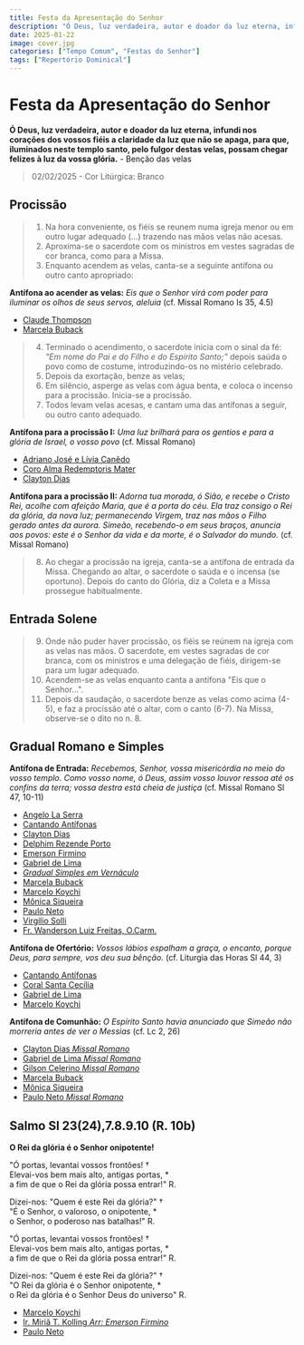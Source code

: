 ```yaml
---
title: Festa da Apresentação do Senhor
description: "Ó Deus, luz verdadeira, autor e doador da luz eterna, infundi nos corações dos vossos fiéis a claridade da luz que não se apaga, para que, iluminados neste templo santo, pelo fulgor destas velas, possam chegar felizes à luz da vossa glória." 
date: 2025-01-22
image: cover.jpg
categories: ["Tempo Comum", "Festas do Senhor"]
tags: ["Repertório Dominical"]
---
```

# Festa da Apresentação do Senhor 

**Ó Deus, luz verdadeira, autor e doador da luz eterna, infundi nos corações dos vossos fiéis a claridade da luz que não se apaga, para que, iluminados neste templo santo, pelo fulgor destas velas, possam chegar felizes à luz da vossa glória.** - Benção das velas

> 02/02/2025 - Cor Litúrgica: Branco

## Procissão

> 1. Na hora conveniente, os fiéis se reunem numa igreja menor ou em outro lugar adequado (...) trazendo nas mãos velas não acesas. 
> 2. Aproxima-se o sacerdote com os ministros em vestes sagradas de cor branca, como para a Missa. 
> 3. Enquanto acendem as velas, canta-se a seguinte antífona ou outro canto apropriado: 

**Antífona ao acender as velas:** _Eis que o Senhor virá com poder para iluminar os olhos de seus servos, aleluia_ (cf. Missal Romano Is 35, 4.5)

- [Claude Thompson](https://youtu.be/pFYLaTvWXHE?si=JUd_HG1_Zev_c2Ec)
- [Marcela Buback](https://youtu.be/Pk-zosgrO_Q?si=4HoCUvVk0G4gsRLy)

> 4. Terminado o acendimento, o sacerdote inicia com o sinal da fé: *"Em nome do Pai e do Filho e do Espírito Santo;"* depois saúda o povo como de costume, introduzindo-os no mistério celebrado. 
> 5. Depois da exortação, benze as velas; 
> 6. Em silêncio, asperge as velas com água benta, e coloca o incenso para a procissão. Inicia-se a procissão. 
> 7. Todos levam velas acesas, e cantam uma das antífonas a seguir, ou outro canto adequado. 


**Antífona para a procissão I:** _Uma luz brilhará para os gentios e para a glória de Israel, o vosso povo_ (cf. Missal Romano) 

- [Adriano José e Lívia Canêdo](https://youtu.be/JWn1_19DTTc?si=R-y082aGQuh-UXPc)
- [Coro Alma Redemptoris Mater](https://youtu.be/ocAQOCcpcYk?si=VYmFBOCthe_v9RAh)
- [Clayton Dias](https://youtu.be/Tolh33mJgeU?si=87EZrOCi6QnAzhYQ)

**Antífona para a procissão II:** _Adorna tua morada, ó Sião, e recebe o Cristo Rei, acolhe com afeição Maria, que é a porta do céu. Ela traz consigo o Rei da glória, da nova luz; permanecendo Virgem, traz nas mãos o Filho gerado antes da aurora. Simeão, recebendo-o em seus braços, anuncia aos povos: este é o Senhor da vida e da morte, é o Salvador do mundo._ (cf. Missal Romano) 

> 8. Ao chegar a procissão na igreja, canta-se a antífona de entrada da Missa. Chegando ao altar, o sacerdote o saúda e o incensa (se oportuno). Depois do canto do Glória, diz a Coleta e a Missa prossegue habitualmente. 

## Entrada Solene 

> 9. Onde não puder haver procissão, os fiéis se reúnem na igreja com as velas nas mãos. O sacerdote, em vestes sagradas de cor branca, com os ministros e uma delegação de fiéis, dirigem-se para um lugar adequado. 
> 10. Acendem-se as velas enquanto canta a antífona "Eis que o Senhor...". 
> 11. Depois da saudação, o sacerdote benze as velas como acima (4-5), e faz a procissão até o altar, com o canto (6-7). Na Missa, observe-se o dito no n. 8. 

## Gradual Romano e Simples

**Antífona de Entrada:** _Recebemos, Senhor, vossa misericórdia no meio do vosso templo. Como vosso nome, ó Deus, assim vosso louvor ressoa até os confins da terra; vossa destra está cheia de justiça_ (cf. Missal Romano Sl 47, 10-11)

- [Angelo La Serra](https://www.instagram.com/p/CRvnIdfHURb/?utm_source=ig_web_copy_link&igshid=MzRlODBiNWFlZA==)
- [Cantando Antífonas](https://youtu.be/OFZVPrhC1G0?si=yM5mfqMq5LcB8kv6)
- [Clayton Dias](https://youtu.be/MP5_05tyemk)
- [Delphim Rezende Porto](https://youtu.be/5h0-g7vPReo?si=iKtQtykIiS8fdZNT)
- [Emerson Firmino](https://youtu.be/ykh8PH5QkIE)
- [Gabriel de Lima](https://youtu.be/geC6K8VFrus?si=JuHUTlJwj4gvGl6G)
- [_Gradual Simples em Vernáculo_](https://youtu.be/YEaECJFoBv0?si=CH0YqFojQLWlHrhD)
- [Marcela Buback](https://youtu.be/FizmS-kUiPs?si=G1DqBTcXpJOAXsxV)
- [Marcelo Koychi](https://youtu.be/UVKe9AclPo0?si=2AjHVTa7Wt3y7kJx)
- [Mônica Siqueira](https://youtu.be/gH9JGWU-nRQ?si=unWpqBlSOrJltoka)
- [Paulo Neto](https://youtu.be/2-0b5cMn4vM)
- [Virgilio Solli](https://youtu.be/KRAXSf7d7f4)
- [Fr. Wanderson Luiz Freitas, O.Carm.](https://youtu.be/B4Z3rPdoBGc?si=PF2d_2F-842Ery7V)

**Antífona de Ofertório:** _Vossos lábios espalham a graça, o encanto, porque Deus, para sempre, vos deu sua bênção._ (cf. Liturgia das Horas Sl 44, 3) 

- [Cantando Antífonas](https://youtu.be/v7cv75_-27Y?si=O5iLOErB-RIYM-Mk)
- [Coral Santa Cecília](https://youtube.com/shorts/W15a0qLmLbI?si=cfbkRTK9UtF5AqX1)
- [Gabriel de Lima](https://youtu.be/D3jVDyeVN-s?si=1EE_q_-y5m0udyt1)
- [Marcelo Koychi](https://youtu.be/jjjjIvolWaA?si=Byi-vysFkQ2pera_)

**Antífona de Comunhão:** _O Espírito Santo havia anunciado que Simeão não morreria antes de ver o Messias_ (cf. Lc 2, 26) 

- [Clayton Dias _Missal Romano_](https://youtu.be/H11UFN2I1pU?si=NQr1Uws1F5K-IJAg)
- [Gabriel de Lima _Missal Romano_](https://youtu.be/zxQSP8_SWws?si=hPjuzHhs3Dt30tB8)
- [Gilson Celerino _Missal Romano_](https://youtu.be/eS1LFSGn2EI?si=a4PTIcMkc1PFY91y)
- [Marcela Buback](https://youtu.be/P_JQAD_YCxE?si=B7cg_umbCS2c1p2i)
- [Mônica Siqueira](https://youtu.be/S20ru-N4evo?si=_sT0APFT-3iuyj2S)
- [Paulo Neto _Missal Romano_](https://youtu.be/QKqSehyU6UE?si=QlP6xcVpYkxojSvT)

## Salmo Sl 23(24),7.8.9.10 (R. 10b)

**O Rei da glória é o Senhor onipotente!**

"Ó portas, levantai vossos frontões! † <br />
Elevai-vos bem mais alto, antigas portas, \*<br />
a fim de que o Rei da glória possa entrar!" R.<br />

Dizei-nos: "Quem é este Rei da glória?" †<br />
"É o Senhor, o valoroso, o onipotente, \*<br />
o Senhor, o poderoso nas batalhas!" R.<br />

"Ó portas, levantai vossos frontões! †<br />
Elevai-vos bem mais alto, antigas portas, \*<br />
a fim de que o Rei da glória possa entrar!" R.<br />

Dizei-nos: "Quem é este Rei da glória?" †<br />
"O Rei da glória é o Senhor onipotente, \*<br />
o Rei da glória é o Senhor Deus do universo" R.<br />

- [Marcelo Koychi](https://youtu.be/XSQBEqsuxUs?si=0JaKOnBpH5vZFXw0)
- [Ir. Miriã T. Kolling _Arr: Emerson Firmino_](https://youtu.be/sWgTTcXSCWo?si=8HYVTy_aA16Ol_Ku)
- [Paulo Neto](https://youtu.be/LHU1YVkW9bU?si=2aAPh9_vpPzLII4l)
